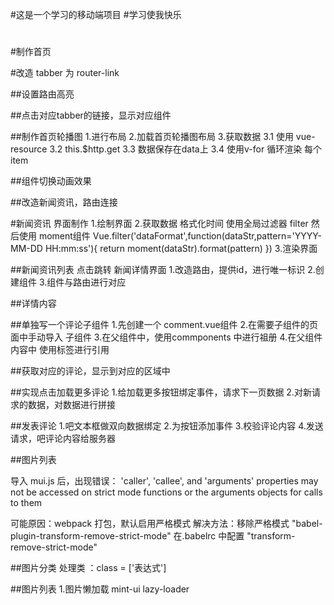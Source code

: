 #这是一个学习的移动端项目
#学习使我快乐
#



#制作首页

#改造 tabber 为 router-link
    
##设置路由高亮


##点击对应tabber的链接，显示对应组件


##制作首页轮播图
    1.进行布局
    2.加载首页轮播图布局
    3.获取数据
        3.1 使用 vue-resource
        3.2 this.$http.get
        3.3 数据保存在data上
        3.4 使用v-for 循环渲染 每个item 

##组件切换动画效果


##改造新闻资讯，路由连接


#新闻资讯 界面制作
1.绘制界面
2.获取数据
    格式化时间 使用全局过滤器  filter  然后使用 moment组件 
    Vue.filter('dataFormat',function(dataStr,pattern='YYYY-MM-DD HH:mm:ss'){
   return moment(dataStr).format(pattern)
})
3.渲染界面


##新闻资讯列表 点击跳转 新闻详情界面
1.改造路由，提供id，进行唯一标识
2.创建组件
3.组件与路由进行对应

##详情内容


##单独写一个评论子组件
1.先创建一个 comment.vue组件
2.在需要子组件的页面中手动导入 子组件
3.在父组件中，使用commponents 中进行祖册
4.在父组件内容中 使用标签进行引用


##获取对应的评论，显示到对应的区域中


##实现点击加载更多评论
1.给加载更多按钮绑定事件，请求下一页数据
2.对新请求的数据，对数据进行拼接


##发表评论
1.吧文本框做双向数据绑定
2.为按钮添加事件
3.校验评论内容
4.发送请求，吧评论内容给服务器


##图片列表

导入 mui.js 后，出现错误：
'caller', 'callee', and 'arguments' properties may not be accessed on strict mode functions or the arguments objects for calls to them

可能原因：webpack 打包，默认启用严格模式
解决方法：移除严格模式 
        "babel-plugin-transform-remove-strict-mode"
        在.babelrc 中配置  "transform-remove-strict-mode"


##图片分类
    处理类  ：class = ['表达式']

##图片列表
1.图片懒加载   mint-ui  lazy-loader